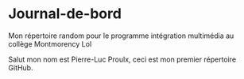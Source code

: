 # Journal-de-bord
Mon répertoire random pour le programme intégration multimédia au collège Montmorency Lol


Salut mon nom est Pierre-Luc Proulx, ceci est mon premier répertoire GitHub.

